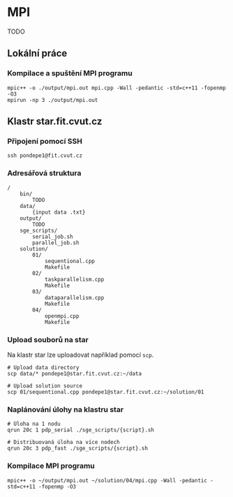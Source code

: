 # MPI

TODO

## Lokální práce

### Kompilace a spuštění MPI programu

    mpic++ -o ./output/mpi.out mpi.cpp -Wall -pedantic -std=c++11 -fopenmp -O3
    mpirun -np 3 ./output/mpi.out

## Klastr star.fit.cvut.cz

### Připojení pomocí SSH

    ssh pondepe1@fit.cvut.cz

### Adresářová struktura

    /
        bin/
            TODO
        data/
            {input data .txt}
        output/
            TODO
        sge_scripts/
            serial_job.sh
            parallel_job.sh
        solution/
            01/
                sequentional.cpp
                Makefile
            02/
                taskparallelism.cpp
                Makefile
            03/
                dataparallelism.cpp
                Makefile
            04/
                openmpi.cpp
                Makefile

### Upload souborů na star

Na klastr star lze uploadovat například pomocí `scp`.

    # Upload data directory
    scp data/* pondepe1@star.fit.cvut.cz:~/data

    # Upload solution source
    scp 01/sequentional.cpp pondepe1@star.fit.cvut.cz:~/solution/01

### Naplánování úlohy na klastru star

    # Úloha na 1 nodu
    qrun 20c 1 pdp_serial ./sge_scripts/{script}.sh

    # Distribuovaná úloha na více nodech
    qrun 20c 3 pdp_fast ./sge_scripts/{script}.sh

### Kompilace MPI programu

    mpic++ -o ~/output/mpi.out ~/solution/04/mpi.cpp -Wall -pedantic -std=c++11 -fopenmp -O3
